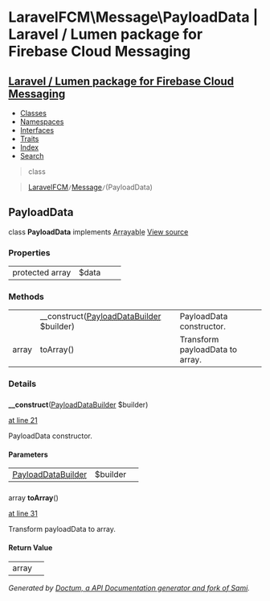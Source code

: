 # LaravelFCM\Message\PayloadData | Laravel / Lumen package for Firebase Cloud Messaging    

## [Laravel / Lumen package for Firebase Cloud Messaging](../../index.md)

- [Classes](../../classes.md)
- [Namespaces](../../namespaces.md)
- [Interfaces](../../interfaces.md)
- [Traits](../../traits.md)
- [Index](../../doc-index.md)
- [Search](../../search.md)

>class

>    [LaravelFCM](../../LaravelFCM.md)` / `[Message](../../LaravelFCM/Message.md)` / `(PayloadData)
## PayloadData

class **PayloadData**        implements
        <abbr title="Illuminate\Contracts\Support\Arrayable">Arrayable</abbr> [View source](https://github.com/code-lts/Laravel-FCM/blob/main/src/Message/PayloadData.php)






### Properties

|   |   |   |   |
|---|---|---|---|
|<a name="property_data"></a>protected array|$data|||
### Methods

|   |   |   |   |
|---|---|---|---|
||<a name="#method___construct"></a>__construct([<abbr title="LaravelFCM\Message\PayloadDataBuilder">PayloadDataBuilder</abbr>](../../LaravelFCM/Message/PayloadDataBuilder.md) $builder)|PayloadData constructor.||
|array|<a name="#method_toArray"></a>toArray()|Transform payloadData to array.||


### Details
<a name id="method___construct"></a>

### 
  **__construct**([<abbr title="LaravelFCM\Message\PayloadDataBuilder">PayloadDataBuilder</abbr>](../../LaravelFCM/Message/PayloadDataBuilder.md) $builder)

[at line 21](https://github.com/code-lts/Laravel-FCM/blob/main/src/Message/PayloadData.php#L21)

PayloadData constructor.        

#### Parameters

|   |   |   |
|---|---|---|
|[<abbr title="LaravelFCM\Message\PayloadDataBuilder">PayloadDataBuilder</abbr>](../../LaravelFCM/Message/PayloadDataBuilder.md)|$builder|
<a name id="method_toArray"></a>

### 
 array **toArray**()

[at line 31](https://github.com/code-lts/Laravel-FCM/blob/main/src/Message/PayloadData.php#L31)

Transform payloadData to array.        

#### Return Value

|   |   |
|---|---|
|array|

_Generated by [Doctum, a API Documentation generator and fork of Sami](https://github.com/code-lts/doctum)._